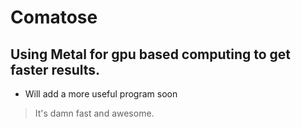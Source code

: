 # Comatose

## Using Metal for gpu based computing to get faster results.

- Will add a more useful program soon

> It's damn fast and awesome.

